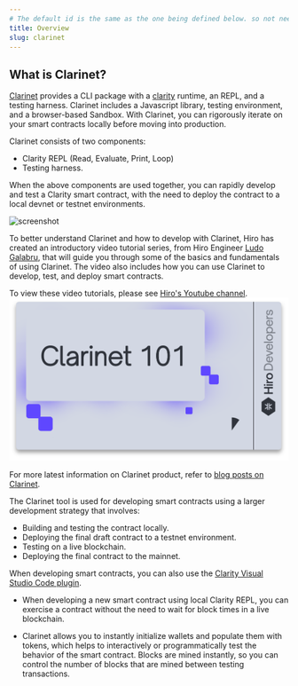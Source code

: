 ```yaml
---
# The default id is the same as the one being defined below. so not needed
title: Overview
slug: clarinet
---
```


## What is Clarinet?

[Clarinet](https://www.hiro.so/clarinet) provides a CLI package with a [clarity](https://clarity-lang.org/) runtime, an REPL, and a testing harness. Clarinet includes a Javascript library, testing environment, and a browser-based Sandbox. With Clarinet, you can rigorously iterate on your smart contracts locally before moving into production.

Clarinet consists of two components:

- Clarity REPL (Read, Evaluate, Print, Loop)
- Testing harness.

When the above components are used together, you can rapidly develop and test a Clarity smart contract, with the need to deploy the contract to a local devnet or testnet environments.

![screenshot](images/demo.gif)

To better understand Clarinet and how to develop with Clarinet, Hiro has created an introductory video tutorial series, from Hiro Engineer [Ludo Galabru](https://twitter.com/ludovic?lang=en), that will guide you through some of the basics and fundamentals of using Clarinet. The video also includes how you can use Clarinet to develop, test, and deploy smart contracts.

To view these video tutorials, please see [Hiro's Youtube channel](https://www.youtube.com/c/HiroSystems).
[![Clarinet101](images/clarinet101.png)](https://youtube.com/playlist?list=PL5Ujm489LoJaAz9kUJm8lYUWdGJ2AnQTb) 

For more latest information on Clarinet product, refer to [blog posts on Clarinet](https://www.hiro.so/search?query=Clarinet).

The Clarinet tool is used for developing smart contracts using a larger development strategy that involves:

- Building and testing the contract locally.
- Deploying the final draft contract to a testnet environment.
- Testing on a live blockchain.
- Deploying the final contract to the mainnet.

When developing smart contracts, you can also use the [Clarity Visual Studio Code plugin](https://marketplace.visualstudio.com/items?itemName=HiroSystems.clarity-lsp).

- When developing a new smart contract using local Clarity REPL, you can exercise a contract without the need to wait for block times in a live blockchain.

- Clarinet allows you to instantly initialize wallets and populate them with tokens, which helps to interactively or programmatically test the behavior of the smart contract. Blocks are mined instantly, so you can control the number of blocks that are mined between testing transactions.

